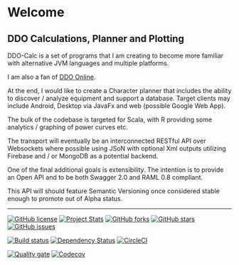 # Welcome

## DDO Calculations, Planner and Plotting


DDO-Calc is a set of programs that I am creating to become more familiar with alternative JVM languages and multiple platforms.

I am also a fan of [DDO Online](http://www.ddo.com).

At the end, I would like to create a Character planner that includes the ability to discover / analyze equipment and support a database.  Target clients may include Android, Desktop via JavaFx and web (possible Google Web App).

The bulk of the codebase is targeted for Scala, with R providing some analytics / graphing of power curves etc.

The transport will eventually be an interconnected RESTful API over Websockets where possible using JSoN with optional Xml outputs utilizing Firebase and / or MongoDB as a potential backend.

One of the final additional goals is extensibility.  The intention is to provide an Open API and to be both Swagger 2.0 and RAML 0.8 compliant.

This API will should feature Semantic Versioning once considered stable enough to promote out of Alpha status.


- - -
[![GitHub license](https://img.shields.io/badge/license-Apache%202-blue.svg?style=plastic)](https://raw.githubusercontent.com/adarro/ddo-calc/master/LICENSE) [![Project Stats](https://www.openhub.net/p/ddo-calc/widgets/project_thin_badge?format=gif&amp;ref=Thin+badge)](https://www.openhub.net/p/ddo-calc) [![GitHub forks](https://img.shields.io/github/forks/adarro/ddo-calc.svg?style=plastic)](https://github.com/adarro/ddo-calc/network) [![GitHub stars](https://img.shields.io/github/stars/adarro/ddo-calc.svg?style=plastic)](https://github.com/adarro/ddo-calc/stargazers) [![GitHub issues](https://img.shields.io/github/issues/adarro/ddo-calc.svg?style=plastic)](https://github.com/adarro/ddo-calc/issues)

[![Build status](https://ci.appveyor.com/api/projects/status/pnp0ghiwcu2lpkft?svg=true)](https://ci.appveyor.com/project/adarro/ddo-calc) [![Dependency Status](https://www.versioneye.com/user/projects/58c90554d01cb20045124875/badge.svg?style=plastic)](https://www.versioneye.com/user/projects/58c90554d01cb20045124875) [![CircleCI](https://circleci.com/gh/truthencode/ddo-calc/tree/master.svg?style=shield)](https://circleci.com/gh/truthencode/ddo-calc/?branch=master)


[![Quality gate](https://sonarcloud.io/api/project_badges/quality_gate?project=truthencode_ddo-calc)](https://sonarcloud.io/summary/new_code?id=truthencode_ddo-calc) [![Codecov](https://img.shields.io/codecov/c/github/adarro/ddo-calc.svg?maxAge=2592000?style=plastic)](https://codecov.io/github/adarro/ddo-calc)